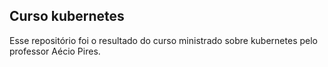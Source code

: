 ## Curso kubernetes

Esse repositório foi o resultado do curso ministrado sobre kubernetes pelo professor Aécio Pires.